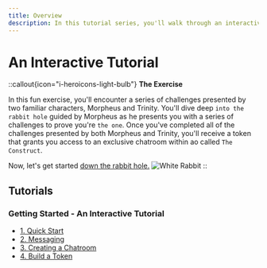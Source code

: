 ```yaml
---
title: Overview
description: In this tutorial series, you'll walk through an interactive steps that will help you deepen your knowledge and understanding of the aos environment.
---
```


# An Interactive Tutorial



::callout{icon="i-heroicons-light-bulb"}
**The Exercise** <br />

In this fun exercise, you'll encounter a series of challenges presented by two familiar characters, Morpheus and Trinity. You'll dive deep `into the rabbit hole` guided by Morpheus as he presents you with a series of challenges to prove you're `the one`. Once you've completed all of the challenges presented by both Morpheus and Trinity, you'll receive a token that grants you access to an exclusive chatroom within ao called `The Construct`.

Now, let's get started [down the rabbit hole.](preparations)
![White Rabbit](/white_rabbit_outline.svg)
::

## Tutorials

### Getting Started - An Interactive Tutorial

- [1. Quick Start](/tutorials/begin/preparations)
- [2. Messaging](/tutorials/begin/messaging)
- [3. Creating a Chatroom](/tutorials/begin/chatroom)
- [4. Build a Token](/tutorials/begin/token)
